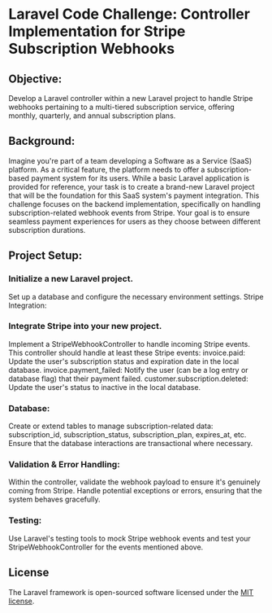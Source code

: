 # Laravel Code Challenge: Controller Implementation for Stripe Subscription Webhooks

## Objective:
Develop a Laravel controller within a new Laravel project to handle Stripe webhooks pertaining to a multi-tiered subscription service, offering monthly, quarterly, and annual subscription plans.

## Background:
Imagine you're part of a team developing a Software as a Service (SaaS) platform. As a critical feature, the platform needs to offer a subscription-based payment system for its users. While a basic Laravel application is provided for reference, your task is to create a brand-new Laravel project that will be the foundation for this SaaS system's payment integration. This challenge focuses on the backend implementation, specifically on handling subscription-related webhook events from Stripe. Your goal is to ensure seamless payment experiences for users as they choose between different subscription durations.

## Project Setup:
### Initialize a new Laravel project.
Set up a database and configure the necessary environment settings.
Stripe Integration:

### Integrate Stripe into your new project.
Implement a StripeWebhookController to handle incoming Stripe events.
This controller should handle at least these Stripe events:
invoice.paid: Update the user's subscription status and expiration date in the local database.
invoice.payment_failed: Notify the user (can be a log entry or database flag) that their payment failed.
customer.subscription.deleted: Update the user's status to inactive in the local database.
 
### Database:
Create or extend tables to manage subscription-related data: subscription_id, subscription_status, subscription_plan, expires_at, etc.
Ensure that the database interactions are transactional where necessary.

### Validation & Error Handling:
Within the controller, validate the webhook payload to ensure it's genuinely coming from Stripe.
Handle potential exceptions or errors, ensuring that the system behaves gracefully.

### Testing:
Use Laravel's testing tools to mock Stripe webhook events and test your StripeWebhookController for the events mentioned above.

## License

The Laravel framework is open-sourced software licensed under the [MIT license](https://opensource.org/licenses/MIT).

